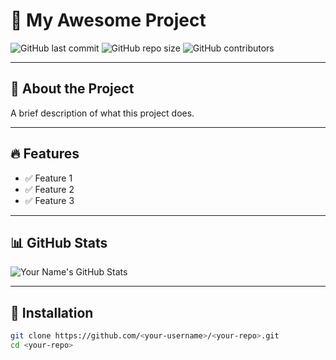 # 🚀 My Awesome Project

![GitHub last commit](https://img.shields.io/github/last-commit/<your-username>/<your-repo>)
![GitHub repo size](https://img.shields.io/github/repo-size/<your-username>/<your-repo>)
![GitHub contributors](https://img.shields.io/github/contributors/<your-username>/<your-repo>)

---

## 📌 About the Project
A brief description of what this project does.

---

## 🔥 Features
- ✅ Feature 1
- ✅ Feature 2
- ✅ Feature 3

---

## 📊 GitHub Stats  
![Your Name's GitHub Stats](https://github-readme-stats.vercel.app/api?username=<lokesh-madireddi>&show_icons=true&theme=radical)

---

## 🚀 Installation  
```bash
git clone https://github.com/<your-username>/<your-repo>.git
cd <your-repo>
